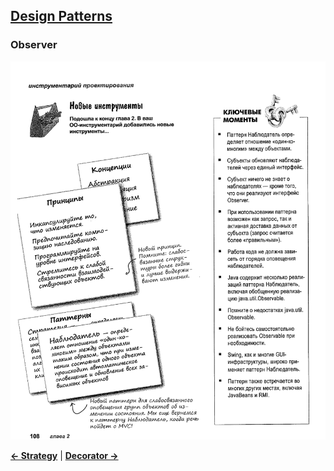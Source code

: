 ## [Design Patterns](../../../../../../)

### Observer

![Observer](Observer.jpg)

[**<- Strategy**](../Strategy)
|
[**Decorator ->**](../Decorator)
